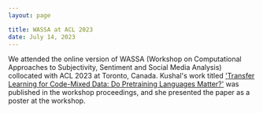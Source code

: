 ```yaml
---
layout: page

title: WASSA at ACL 2023
date: July 14, 2023
---
```


We attended the online version of WASSA (Workshop on Computational Approaches to Subjectivity, Sentiment and Social Media Analysis) collocated with ACL 2023 at Toronto, Canada. Kushal's work titled ['Transfer Learning for Code-Mixed Data: Do Pretraining Languages Matter?'](https://aclanthology.org/2023.wassa-1.32/) was published in the workshop proceedings, and she presented the paper as a poster at the workshop.
